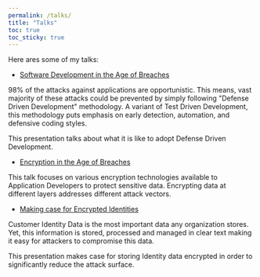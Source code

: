 ```yaml
---
permalink: /talks/
title: "Talks"
toc: true
toc_sticky: true
---
```


Here ares some of my talks: 

* [Software Development in the Age of Breaches](https://www.slideshare.net/KarthikBhat17/software-development-in-the-age-of-breaches)

98% of the attacks against applications are opportunistic. This means, vast majority of these attacks could be prevented by simply following "Defense Driven Development" methodology. A variant of Test Driven Development, this methodology puts emphasis on early detection, automation, and defensive coding styles.

This presentation talks about what it is like to adopt Defense Driven Development.

* [Encryption in the Age of Breaches](https://www.slideshare.net/KarthikBhat17/encryption-in-the-age-of-breaches)

This talk focuses on various encryption technologies available to Application Developers to protect sensitive data. Encrypting data at different layers addresses different attack vectors.

* [Making case for Encrypted Identities](https://www.slideshare.net/KarthikBhat17/making-case-for-encrypted-identities)

Customer Identity Data is the most important data any organization stores. Yet, this information is stored, processed and managed in clear text making it easy for attackers to compromise this data.

This presentation makes case for storing Identity data encrypted in order to significantly reduce the attack surface.
